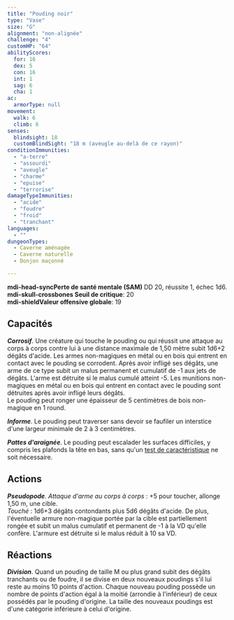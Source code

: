 ```yaml
---
title: "Pouding noir"
type: "Vase"
size: "G"
alignment: "non-alignée"
challenge: "4"
customHP: "64"
abilityScores:
  for: 16
  dex: 5
  con: 16
  int: 1
  sag: 6
  cha: 1
ac:
  armorType: null
movement:
  walk: 6
  climb: 6
senses:
  blindsight: 18
  customBlindSight: "18 m (aveugle au-delà de ce rayon)"
conditionImmunities:
  - "a-terre"
  - "assourdi"
  - "aveugle"
  - "charme"
  - "epuise"
  - "terrorise"
damageTypeImmunities:
  - "acide"
  - "foudre"
  - "froid"
  - "tranchant"
languages:
  - ""
dungeonTypes:
  - Caverne aménagée
  - Caverne naturelle
  - Donjon maçonné

---
```

**<v-icon>mdi-head-sync</v-icon>Perte de santé mentale (SAM)** DD 20, réussite 1, échec 1d6.  
**<v-icon>mdi-skull-crossbones</v-icon> Seuil de critique**: 20           
**<v-icon>mdi-shield</v-icon>Valeur offensive globale**: 19
## Capacités
_**Corrosif**_. Une créature qui touche le pouding ou qui réussit une attaque au corps à corps contre lui à une distance maximale de 1,50 mètre subit 1d6+2 dégâts d'acide. Les armes non-magiques en métal ou en bois qui entrent en contact avec le pouding se corrodent. Après avoir infligé ses dégâts, une arme de ce type subit un malus permanent et cumulatif de -1 aux jets de dégâts. L'arme est détruite si le malus cumulé atteint -5. Les munitions non-magiques en métal ou en bois qui entrent en contact avec le pouding sont détruites après avoir infligé leurs dégâts.  
Le pouding peut ronger une épaisseur de 5 centimètres de bois non-magique en 1 round.

_**Informe**_. Le pouding peut traverser sans devoir se faufiler un interstice d'une largeur minimale de 2 à 3 centimètres.

_**Pattes d'araignée**_. Le pouding peut escalader les surfaces difficiles, y compris les plafonds la tête en bas, sans qu'un [test de caractéristique](/utiliser-les-caracteristiques/#tests-de-caracteristique) ne soit nécessaire.

## Actions
_**Pseudopode**_. _Attaque d'arme au corps à corps_ : +5 pour toucher, allonge 1,50 m, une cible.  
_Touché_ : 1d6+3 dégâts contondants plus 5d6 dégâts d'acide. De plus, l'éventuelle armure non-magique portée par la cible est partiellement rongée et subit un malus cumulatif et permanent de -1 à la VD qu'elle confère. L'armure est détruite si le malus réduit à 10 sa VD.

## Réactions
_**Division**_. Quand un pouding de taille M ou plus grand subit des dégâts tranchants ou de foudre, il se divise en deux nouveaux poudings s'il lui reste au moins 10 points d'action. Chaque nouveau pouding possède un nombre de points d'action égal à la moitié (arrondie à l'inférieur) de ceux possédés par le pouding d'origine. La taille des nouveaux poudings est d'une catégorie inférieure à celui d'origine.
